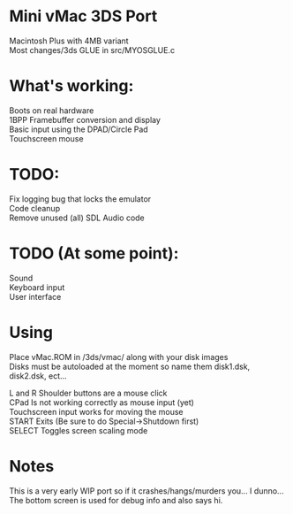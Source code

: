 # Mini vMac 3DS Port

Macintosh Plus with 4MB variant  
Most changes/3ds GLUE in src/MYOSGLUE.c

# What's working:
Boots on real hardware  
1BPP Framebuffer conversion and display  
Basic input using the DPAD/Circle Pad  
Touchscreen mouse  

# TODO:
Fix logging bug that locks the emulator  
Code cleanup  
Remove unused (all) SDL Audio code

# TODO (At some point):
Sound  
Keyboard input  
User interface  

# Using
Place vMac.ROM in /3ds/vmac/ along with your disk images  
Disks must be autoloaded at the moment so name them disk1.dsk, disk2.dsk, ect...
  
L and R Shoulder buttons are a mouse click  
CPad Is not working correctly as mouse input (yet)  
Touchscreen input works for moving the mouse  
START Exits (Be sure to do Special->Shutdown first)  
SELECT Toggles screen scaling mode  

# Notes
This is a very early WIP port so if it crashes/hangs/murders you... I dunno...  
The bottom screen is used for debug info and also says hi.  
